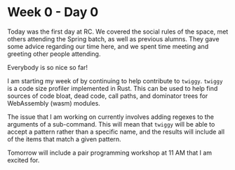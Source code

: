 # Week 0 - Day 0

Today was the first day at RC. We covered the social rules of the space, met
others attending the Spring batch, as well as previous alumns. They gave some
advice regarding our time here, and we spent time meeting and greeting other
people attending.

Everybody is so nice so far!

I am starting my week of by continuing to help contribute to `twiggy`. `twiggy`
is a code size profiler implemented in Rust. This can be used to help find
sources of code bloat, dead code, call paths, and dominator trees for
WebAssembly (wasm) modules.

The issue that I am working on currently involves adding regexes to the
arguments of a sub-command. This will mean that `twiggy` will be able to
accept a pattern rather than a specific name, and the results will include all
of the items that match a given pattern.

Tomorrow will include a pair programming workshop at 11 AM that I am excited
for.

